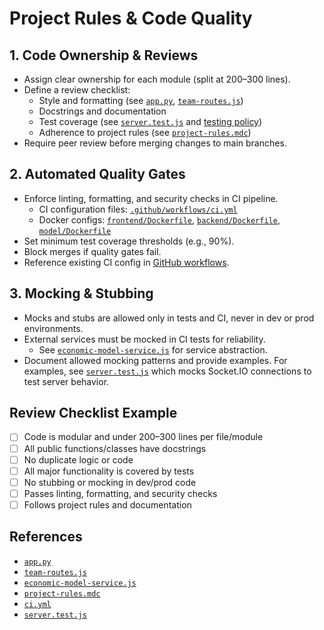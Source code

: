# Project Rules & Code Quality

## 1. Code Ownership & Reviews
- Assign clear ownership for each module (split at 200–300 lines).
- Define a review checklist:
  - Style and formatting (see [`app.py`](../china-growth-game/economic-model/app.py), [`team-routes.js`](../china-growth-game/app/routes/team-routes.js))
  - Docstrings and documentation
  - Test coverage (see [`server.test.js`](../backend/server.test.js) and [testing policy](../docs/testing-policy.md))
  - Adherence to project rules (see [`project-rules.mdc`](../project-rules.mdc))
- Require peer review before merging changes to main branches.

## 2. Automated Quality Gates
- Enforce linting, formatting, and security checks in CI pipeline.
  - CI configuration files: [`.github/workflows/ci.yml`](../.github/workflows/ci.yml)
  - Docker configs: [`frontend/Dockerfile`](../frontend/Dockerfile), [`backend/Dockerfile`](../backend/Dockerfile), [`model/Dockerfile`](../model/Dockerfile)
- Set minimum test coverage thresholds (e.g., 90%).
- Block merges if quality gates fail.
- Reference existing CI config in [GitHub workflows](../.github/workflows/ci.yml).

## 3. Mocking & Stubbing
- Mocks and stubs are allowed only in tests and CI, never in dev or prod environments.
- External services must be mocked in CI tests for reliability.
  - See [`economic-model-service.js`](../china-growth-game/app/services/economic-model-service.js) for service abstraction.
- Document allowed mocking patterns and provide examples. For examples, see [`server.test.js`](../backend/server.test.js) which mocks Socket.IO connections to test server behavior.

## Review Checklist Example
- [ ] Code is modular and under 200–300 lines per file/module
- [ ] All public functions/classes have docstrings
- [ ] No duplicate logic or code
- [ ] All major functionality is covered by tests
- [ ] No stubbing or mocking in dev/prod code
- [ ] Passes linting, formatting, and security checks
- [ ] Follows project rules and documentation

## References
- [`app.py`](../china-growth-game/economic-model/app.py)
- [`team-routes.js`](../china-growth-game/app/routes/team-routes.js)
- [`economic-model-service.js`](../china-growth-game/app/services/economic-model-service.js)
- [`project-rules.mdc`](../project-rules.mdc)
- [`ci.yml`](../.github/workflows/ci.yml)
- [`server.test.js`](../backend/server.test.js) 